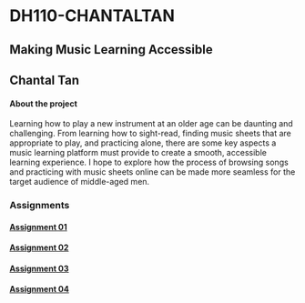 # DH110-CHANTALTAN
## Making Music Learning Accessible
## Chantal Tan
#### About the project
Learning how to play a new instrument at an older age can be daunting and challenging. From learning how to sight-read, finding music sheets that are appropriate to play, and practicing alone, there are some key aspects a music learning platform must provide to create a smooth, accessible learning experience. I hope to explore how the process of browsing songs and practicing with music sheets online can be made more seamless for the target audience of middle-aged men.

### Assignments
#### [Assignment 01](https://github.com/chantaltan/DH110-CHANTALTAN/tree/main/assignment01)
#### [Assignment 02](https://github.com/chantaltan/DH110-CHANTALTAN/blob/main/assignment02/README.md)
#### [Assignment 03](https://github.com/chantaltan/DH110-CHANTALTAN/blob/main/assignment03/README.md)
#### [Assignment 04](https://github.com/chantaltan/DH110-CHANTALTAN/blob/main/assignment04/README.md)

